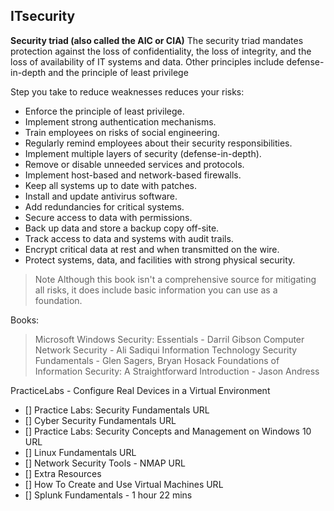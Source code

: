 ## ITsecurity

**Security triad (also called the AIC or CIA)** The security triad mandates protection against the loss of confidentiality, the loss of integrity, and the loss of availability of IT systems and data. Other principles include defense-in-depth and the principle of least privilege

Step you take to reduce weaknesses reduces your risks:

* Enforce the principle of least privilege.
* Implement strong authentication mechanisms.
* Train employees on risks of social engineering.
* Regularly remind employees about their security responsibilities.
* Implement multiple layers of security (defense-in-depth).
* Remove or disable unneeded services and protocols.
* Implement host-based and network-based firewalls.
* Keep all systems up to date with patches.
* Install and update antivirus software.
* Add redundancies for critical systems.
* Secure access to data with permissions.
* Back up data and store a backup copy off-site.
* Track access to data and systems with audit trails.
* Encrypt critical data at rest and when transmitted on the wire.
* Protect systems, data, and facilities with strong physical security.
>Note 
>Although this book isn't a comprehensive source for mitigating all risks, it does include basic information you can use as a foundation.

Books:
>Microsoft Windows Security: Essentials - Darril Gibson
>Computer Network Security - Ali Sadiqui 
>Information Technology Security Fundamentals - Glen Sagers, Bryan Hosack 
>Foundations of Information Security: A Straightforward Introduction - Jason Andress 

PracticeLabs - Configure Real Devices in a Virtual Environment  

- [] Practice Labs: Security Fundamentals URL
- [] Cyber Security Fundamentals URL
- [] Practice Labs: Security Concepts and Management on Windows 10 URL
- [] Linux Fundamentals URL
- [] Network Security Tools - NMAP URL
- [] Extra Resources
- [] How To Create and Use Virtual Machines URL
- [] Splunk Fundamentals - 1 hour 22 mins
